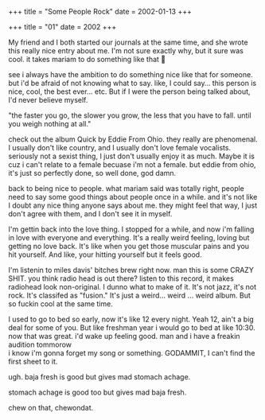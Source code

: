 +++
title = "Some People Rock"
date = 2002-01-13
+++

+++
title = "01"
date = 2002
+++

My friend and I both started our journals at the same time, and she wrote this really nice entry about me. I'm not sure exactly why, but it sure was cool. it takes mariam to do something like that 🙂

see i always have the ambition to do something nice like that for someone. but i'd be afraid of not knowing what to say. like, I could say&#8230; this person is nice, cool, the best ever&#8230; etc. But if I were the person being talked about, I'd never believe myself.

"the faster you go, the slower you grow, the less that you have to fall. until you weigh nothing at all."

check out the album Quick by Eddie From Ohio. they really are phenomenal. I usually don't like country, and I usually don't love female vocalists. seriously not a sexist thing, I just don't usually enjoy it as much. Maybe it is cuz i can't relate to a female becuase i'm not a female. but eddie from ohio, it's just so perfectly done, so well done, god damn.

back to being nice to people. what mariam said was totally right, people need to say some good things about people once in a while. and it's not like I doubt any nice thing anyone says about me. they might feel that way, I just don't agree with them, and I don't see it in myself.

I'm gettin back into the love thing. I stopped for a while, and now i'm falling in love with everyone and everything. It's a really weird feeling, loving but getting no love back. It's like when you get those muscular pains and you hit yourself. And like, your hitting yourself but it feels good.

I'm listenin to miles davis' bitches brew right now. man this is some CRAZY SHIT. you think radio head is out there? listen to this record, it makes radiohead look non-original. I dunno what to make of it. It's not jazz, it's not rock. It's classifed as "fusion." It's just a weird&#8230; weird &#8230; weird album. But so fuckin cool at the same time.

I used to go to bed so early, now it's like 12 every night. Yeah 12, ain't a big deal for some of you. But like freshman year i would go to bed at like 10:30. now that was great. i'd wake up feeling good. man and i have a freakin audition tommorow  
i know i'm gonna forget my song or something. GODAMMIT, I can't find the first sheet to it.

ugh. baja fresh is good but gives mad stomach achage.

stomach achage is good too but gives mad baja fresh.

chew on that, chewondat.